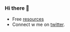 ### Hi there 👋
 
- Free [resources](https://linktr.ee/brwnboi)
- Connect w me on [twitter](https://www.twitter.com/aryan_eth).
